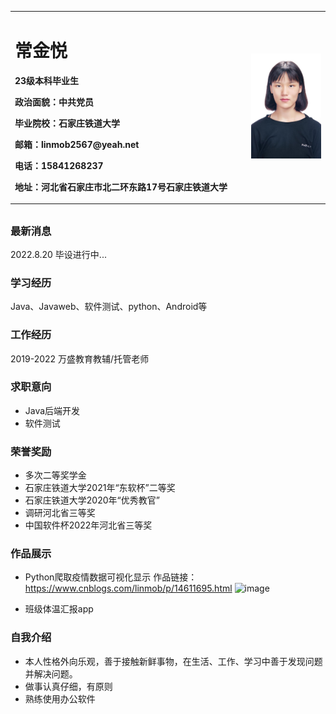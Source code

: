 <table border="0">
  <tr>
    <td width="75%">
      <h1>常金悦</h1>
      <p><b>23级本科毕业生</b></p>
      <p><b>政治面貌：中共党员</b></p>
      <p><b>毕业院校：石家庄铁道大学</b></p>
      <p><b>邮箱：linmob2567@yeah.net</b></p>
      <p><b>电话：15841268237</b></p>
      <p><b>地址：河北省石家庄市北二环东路17号石家庄铁道大学</b></p>
    </td>
    <td width="25%">
      <img src="/hhh.jpg" width="100%">
    </td>
  </tr>
</table>

## 
### 最新消息
2022.8.20 毕设进行中...

### 学习经历
Java、Javaweb、软件测试、python、Android等

### 工作经历
2019-2022 万盛教育教辅/托管老师

### 求职意向
- Java后端开发
- 软件测试

### 荣誉奖励
- 多次二等奖学金
- 石家庄铁道大学2021年“东软杯”二等奖
- 石家庄铁道大学2020年“优秀教官”
- 调研河北省三等奖
- 中国软件杯2022年河北省三等奖

### 作品展示
- Python爬取疫情数据可视化显示
作品链接：https://www.cnblogs.com/linmob/p/14611695.html
![image](https://user-images.githubusercontent.com/72333813/185742685-5e3ecd98-a9fd-4d9e-b67b-1f6251bebea8.png)

- 班级体温汇报app



### 自我介绍
- 本人性格外向乐观，善于接触新鲜事物，在生活、工作、学习中善于发现问题并解决问题。
- 做事认真仔细，有原则
- 熟练使用办公软件
